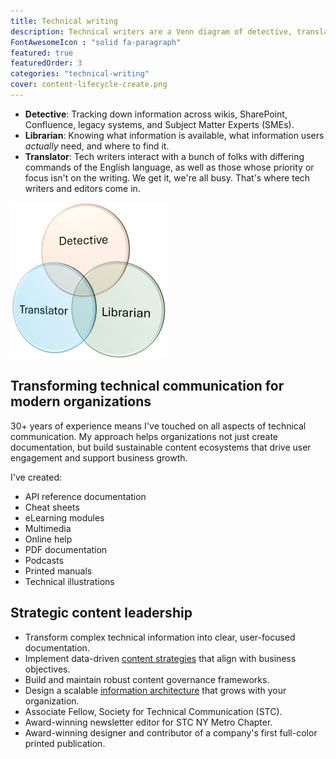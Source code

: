 ```yaml
---
title: Technical writing
description: Technical writers are a Venn diagram of detective, translator, and librarian.
FontAwesomeIcon : "solid fa-paragraph"
featured: true
featuredOrder: 3
categories: "technical-writing"
cover: content-lifecycle-create.png
---
```


- **Detective**: Tracking down information across wikis, SharePoint, Confluence, legacy systems, and Subject Matter Experts (SMEs).
- **Librarian**: Knowing what information is available, what information users *actually* need, and where to find it.
- **Translator**: Tech writers interact with a bunch of folks with differing commands of the English language, as well as those whose priority or focus isn't on the writing. We get it, we're all busy. That's where tech writers and editors come in.

![Venn diagram](/assets/images/tech-writer-venn.png)

## Transforming technical communication for modern organizations

30+ years of experience means I've touched on all aspects of technical communication. My approach helps organizations not just create documentation, but build sustainable content ecosystems that drive user engagement and support business growth.

I've created:

- API reference documentation
- Cheat sheets
- eLearning modules
- Multimedia
- Online help
- PDF documentation
- Podcasts
- Printed manuals
- Technical illustrations

## Strategic content leadership

- Transform complex technical information into clear, user-focused documentation.
- Implement data-driven [content strategies](/skills/content-strategy/) that align with business objectives.
- Build and maintain robust content governance frameworks.
- Design a scalable [information architecture](/skills/information-architecture) that grows with your organization.
- Associate Fellow, Society for Technical Communication (STC).
- Award-winning newsletter editor for STC NY Metro Chapter.
- Award-winning designer and contributor of a company's first full-color printed publication.